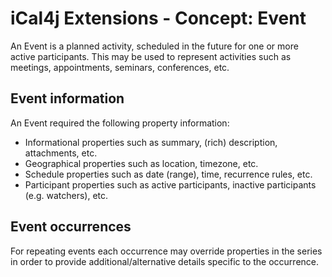 # iCal4j Extensions - Concept: Event

An Event is a planned activity, scheduled in the future for one or more active participants. This may be used to represent activities such as meetings, appointments, seminars, conferences, etc.

## Event information

An Event required the following property information:

* Informational properties such as summary, (rich) description, attachments, etc.
* Geographical properties such as location, timezone, etc.
* Schedule properties such as date (range), time, recurrence rules, etc.
* Participant properties such as active participants, inactive participants (e.g. watchers), etc.

## Event occurrences

For repeating events each occurrence may override properties in the series in order to provide additional/alternative details specific to the occurrence.

